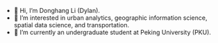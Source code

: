 - 👋 Hi, I’m Donghang Li (Dylan).
- 👀 I’m interested in urban analytics, geographic information science, spatial data science, and transportation.
- 🌱 I’m currently an undergraduate student at Peking University (PKU).

<!---
MrDonghang/MrDonghang is a ✨ special ✨ repository because its `README.md` (this file) appears on your GitHub profile.
You can click the Preview link to take a look at your changes.
--->
